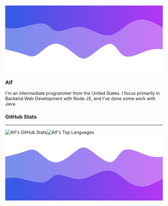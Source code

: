 ![Header](./header.png)

### Alf
 I'm an intermediate programmer from the United States. I focus primarily in Backend Web Development with Node JS, and I've done some work with Java.

### GitHub Stats

---
<img align="left" alt="Alf's GitHub Stats" src="https://github-readme-stats.vercel.app/api?username=Alfredo-Developer&show_icons=true&theme=react&bg_color=DEG,00589B,0692E2&hide_border=true&title_color=0D1117&icon_color=0D1117" />
<img align="left" alt="Alf's Top Languages" src="https://github-readme-stats.vercel.app/api/top-langs/?username=Alfredo-Developer&show_icons=true&theme=react&bg_color=DEG,00589B,0692E2&hide_border=true&title_color=0D1117&icon_color=0D1117" />

![Footer](./footer.png)
